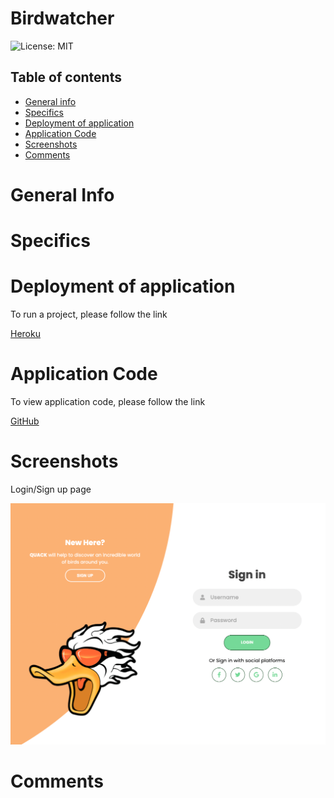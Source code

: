 # Birdwatcher


![License: MIT](https://img.shields.io/badge/License-MIT-yellow.svg)

## Table of contents
 * [General info](#General-Info)
 * [Specifics](#Specifics)
 * [Deployment of application](#Deployment-of-application)
 * [Application Code](#Application-Code)
 * [Screenshots](#Screenshots)
 * [Comments](#Comments)


 # General Info


 # Specifics


 # Deployment of application

   To run a project, please follow the link 

   [Heroku](https://birdwatcherquack.herokuapp.com/)



 # Application Code

   To view application code, please follow the link 

   [GitHub](https://github.com/BirdWatcherQuack/BirdWatcher)


 # Screenshots

  Login/Sign up page

   ![Login page](./public/images/login.png)


 # Comments